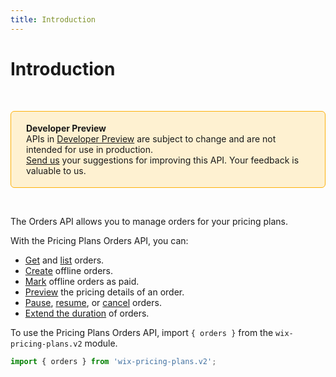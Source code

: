 ```yaml
---
title: Introduction
---
```


# Introduction
&nbsp;

<div style="background-color: #FEF1D1; padding: 18px 24px; border-radius: 6px; border: 1px solid #FDB10C; box-sizing: border-box; display: inline-block">
    <b>Developer Preview</b>
    <br/>
    <span>APIs in <a href="https://www.wix.com/velo/reference/api-overview/developer-preview">Developer Preview</a> are subject to change and are not intended for use in production.<br/><a href="mailto:velo-preview-feedback@wix.com">Send us</a> your suggestions for improving this API. Your feedback is valuable to us.</span>
</div>  

&nbsp;



The Orders API allows you to manage orders for your pricing plans. 

With the Pricing Plans Orders API, you can:
- [Get](wix-pricing-plans-v2/orders/managementgetorder) and [list](wix-pricing-plans-v2/orders/managementlistorders) orders.
- [Create](wix-pricing-plans-v2/orders/createofflineorder) offline orders.
- [Mark](wix-pricing-plans-v2/orders/markaspaid) offline orders as paid. 
- [Preview](wix-pricing-plans-v2/orders/getpricepreview) the pricing details of an order.
- [Pause](wix-pricing-plans-v2/orders/pauseorder), [resume](wix-pricing-plans-v2/orders/resumeorder), or [cancel](wix-pricing-plans-v2/orders/cancelorder) orders.
- [Extend the duration](wix-pricing-plans-v2/orders/postponeenddate) of orders. 


To use the Pricing Plans Orders API, import `{ orders }` from the `wix-pricing-plans.v2` module. 

```javascript
import { orders } from 'wix-pricing-plans.v2';
```

